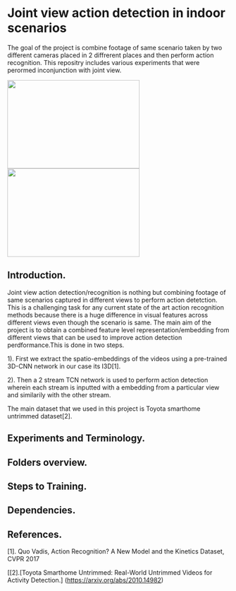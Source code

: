 # Joint view action detection in indoor scenarios
The goal of the project is combine footage of same scenario taken by two different cameras placed in 2 diffrerent places and then perform action recognition. This repositry includes various experiments that were perormed inconjunction with joint view.

<img src="/gifs/Sit_down_v1.gif" width="300" height="200"/> <img src="/gifs/Sit_down_v2.gif" width="300" height="200"/> 



## Introduction.

Joint view action detection/recognition is nothing but combining footage of same scenarios captured in different views to perform action detetction. This is a challenging task for any current state of the art action recognition methods because there is a huge difference in visual features across different views even though the scenario is same. The main aim of the project is to obtain a combined feature level representation/embedding from different views that can be used to improve action detection perdformance.This is done in two steps.

1). First we extract the spatio-embeddings of the videos using a pre-trained 3D-CNN network in our case its I3D[1].

2). Then a 2 stream TCN network is used to perform action detection wherein each stream is inputted with a embedding from a particular view and similarily with the other stream.

The main dataset that we used in this project is Toyota smarthome untrimmed dataset[2].

## Experiments and Terminology.



## Folders overview.


## Steps to Training.


## Dependencies.

## References.

[1]. Quo Vadis, Action Recognition? A New Model and the Kinetics Dataset, CVPR 2017

[[2].[Toyota Smarthome Untrimmed: Real-World Untrimmed Videos for Activity Detection.] (https://arxiv.org/abs/2010.14982)

